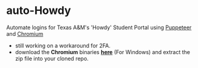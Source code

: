 # auto-Howdy
Automate logins for Texas A&M's 'Howdy' Student Portal using [Puppeteer](https://github.com/puppeteer/puppeteer/) and [Chromium](https://github.com/chromium/chromium)

- still working on a workaround for 2FA.
- download the **Chromium** binaries **[here](https://download-chromium.appspot.com/)** (For Windows) and extract the zip file into your cloned repo.
